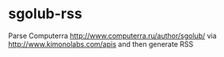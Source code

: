 sgolub-rss
==========

Parse Computerra http://www.computerra.ru/author/sgolub/
via http://www.kimonolabs.com/apis and then generate RSS
